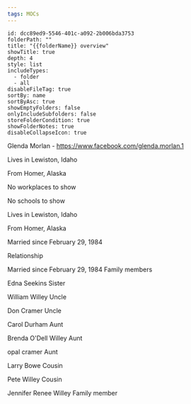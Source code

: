 ```yaml
---
tags: MOCs
---
```

```folder-overview
id: dcc89ed9-5546-401c-a092-2b006bda3753
folderPath: ""
title: "{{folderName}} overview"
showTitle: true
depth: 4
style: list
includeTypes:
  - folder
  - all
disableFileTag: true
sortBy: name
sortByAsc: true
showEmptyFolders: false
onlyIncludeSubfolders: false
storeFolderCondition: true
showFolderNotes: true
disableCollapseIcon: true
```



Glenda Morlan - https://www.facebook.com/glenda.morlan.1


Lives in Lewiston, Idaho

From Homer, Alaska

No workplaces to show

No schools to show

Lives in Lewiston, Idaho

From Homer, Alaska

Married since February 29, 1984






Relationship

Married since February 29, 1984
Family members

Edna Seekins
Sister

William Willey
Uncle

Don Cramer
Uncle

Carol Durham
Aunt

Brenda O'Dell Willey
Aunt

opal cramer
Aunt

Larry Bowe
Cousin

Pete Willey
Cousin

Jennifer Renee Willey
Family member

